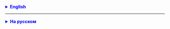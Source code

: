 <details style="margin-top: 16px">
  <summary style="cursor: pointer; color: blue;"><b>English</b></summary>




</details>

<hr>

<details style="margin-top: 16px">
  <summary style="cursor: pointer; color: blue;"><b>На русском</b></summary>


</details>